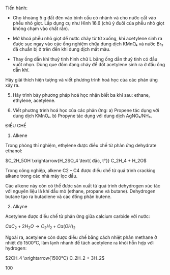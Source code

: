Tiến hành:
- Cho khoảng 5 g đất đèn vào bình cầu có nhánh và cho nước cất vào phễu nhỏ giọt. Lắp dụng cụ như Hình 16.6 (chú ý đuôi của phễu nhỏ giọt không chạm vào chất rắn).

- Mở khoá phễu nhỏ giọt để nước chảy từ từ xuống, khi acetylene sinh ra được sục ngay vào các ống nghiệm chứa dung dịch KMnO₄ và nước Br₂ đã chuẩn bị ở trên đến khi dung dịch mất màu.

- Thay ống dẫn khí thuỷ tinh hình chữ L bằng ống dẫn thuỷ tinh có đầu vuốt nhọn. Dùng que đốm đang cháy để đốt acetylene sinh ra ở đầu ống dẫn khí.

Hãy giải thích hiện tượng và viết phương trình hoá học của các phản ứng xảy ra.

5. Hãy trình bày phương pháp hoá học nhận biết ba khí sau: ethane, ethylene, acetylene.

6. Viết phương trình hoá học của các phản ứng:
a) Propene tác dụng với dung dịch KMnO₄.
b) Propyne tác dụng với dung dịch AgNO₃/NH₃.

ĐIỀU CHẾ

1. Alkene

Trong phòng thí nghiệm, ethylene được điều chế từ phản ứng dehydrate ethanol:

$C_2H_5OH \xrightarrow{H_2SO_4 \text{ đặc, t°}} C_2H_4 + H_2O$

Trong công nghiệp, alkene C2 – C4 được điều chế từ quá trình cracking alkane trong các nhà máy lọc dầu.

Các alkene này còn có thể được sản xuất từ quá trình dehydrogen xúc tác với nguyên liệu là khí dầu mỏ (ethane, propane và butane). Dehydrogen butane tạo ra butadiene và các đồng phân butene.

2. Alkyne

Acetylene được điều chế từ phản ứng giữa calcium carbide với nước:

$CaC_2 + 2H_2O \longrightarrow C_2H_2 + Ca(OH)_2$

Ngoài ra, acetylene còn được điều chế bằng cách nhiệt phân methane ở nhiệt độ 1500°C, làm lạnh nhanh để tách acetylene ra khỏi hỗn hợp với hydrogen:

$2CH_4 \xrightarrow{1500°C} C_2H_2 + 3H_2$

100